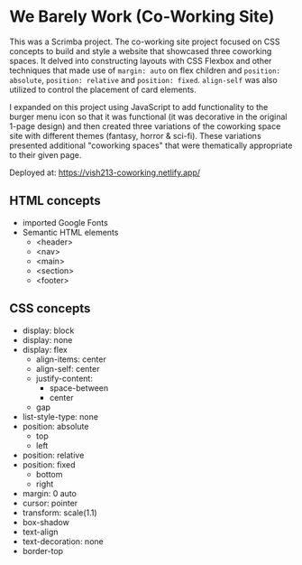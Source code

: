 # We Barely Work (Co-Working Site)

This was a Scrimba project. The co-working site project focused on CSS concepts to build and style a website that showcased three coworking spaces. It delved into constructing layouts with CSS Flexbox and other techniques that made use of `margin: auto` on flex children and `position: absolute`, `position: relative` and `position: fixed`. `align-self` was also utilized to control the placement of card elements.

I expanded on this project using JavaScript to add functionality to the burger menu icon so that it was functional (it was decorative in the original 1-page design) and then created three variations of the coworking space site with different themes (fantasy, horror & sci-fi). These variations presented additional "coworking spaces" that were thematically appropriate to their given page.

Deployed at: https://vish213-coworking.netlify.app/

## HTML concepts

- imported Google Fonts
- Semantic HTML elements
    - \<header>
    - \<nav>
    - \<main>
    - \<section>
    - \<footer>

## CSS concepts

- display: block
- display: none
- display: flex
    - align-items: center
    - align-self: center
    - justify-content: 
        - space-between
        - center
    - gap
- list-style-type: none
- position: absolute
    - top
    - left
- position: relative
- position: fixed
    - bottom
    - right
- margin: 0 auto
- cursor: pointer
- transform: scale(1.1)
- box-shadow
- text-align
- text-decoration: none
- border-top